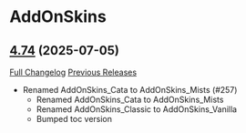 # AddOnSkins

## [4.74](https://github.com/Azilroka/AddOnSkins/tree/4.74) (2025-07-05)
[Full Changelog](https://github.com/Azilroka/AddOnSkins/commits/4.74) [Previous Releases](https://github.com/Azilroka/AddOnSkins/releases)

- Renamed AddOnSkins\_Cata to AddOnSkins\_Mists (#257)  
    * Renamed AddOnSkins\_Cata to AddOnSkins\_Mists  
    * Renamed AddOnSkins\_Classic to AddOnSkins\_Vanilla  
    * Bumped toc version  